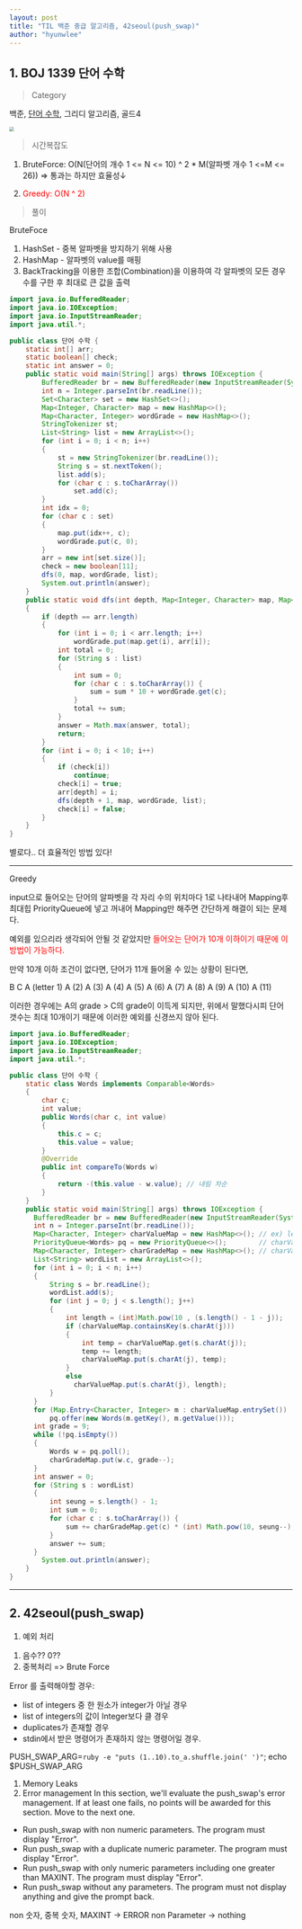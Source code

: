 ```yaml
---
layout: post
title: "TIL 백준 중급 알고리즘, 42seoul(push_swap)"
author: "hyunwlee"
---
```


## 1. BOJ 1339 단어 수학

> Category

백준, [단어 수학](https://www.acmicpc.net/problem/1339), 그리디 알고리즘, 골드4

<img src="https://github.com/hyunwlee-dev/TIL/blob/096a799e4c30ece6d403d96a804fc0b6bcda2066/images/wordDictionary.png?raw=true" style="zoom:50%;" />  



> 시간복잡도

1. BruteForce: O(N(단어의 개수 1 <= N <= 10) ^ 2 * M(알파벳 개수 1 <=M <= 26)) => 통과는 하지만 효율성↓

2. <span style="color:red">Greedy: O(N ^ 2)</span>

> 풀이

BruteFoce  

1. HashSet - 중복 알파벳을 방지하기 위해 사용
2. HashMap - 알파벳의 value를 매핑
3. BackTracking을 이용한 조합(Combination)을 이용하여 각 알파벳의 모든 경우수를 구한 후 최대로 큰 값을 출력

```java
import java.io.BufferedReader;
import java.io.IOException;
import java.io.InputStreamReader;
import java.util.*;

public class 단어 수학 {
    static int[] arr;
    static boolean[] check;
    static int answer = 0;
    public static void main(String[] args) throws IOException {
        BufferedReader br = new BufferedReader(new InputStreamReader(System.in));
        int n = Integer.parseInt(br.readLine());
        Set<Character> set = new HashSet<>();
        Map<Integer, Character> map = new HashMap<>();
        Map<Character, Integer> wordGrade = new HashMap<>();
        StringTokenizer st;
        List<String> list = new ArrayList<>();
        for (int i = 0; i < n; i++)
        {
            st = new StringTokenizer(br.readLine());
            String s = st.nextToken();
            list.add(s);
            for (char c : s.toCharArray())
                set.add(c);
        }
        int idx = 0;
        for (char c : set)
        {
            map.put(idx++, c);
            wordGrade.put(c, 0);
        }
        arr = new int[set.size()];
        check = new boolean[11];
        dfs(0, map, wordGrade, list);
        System.out.println(answer);
    }
    public static void dfs(int depth, Map<Integer, Character> map, Map<Character, Integer> wordGrade, List<String> list)
    {
        if (depth == arr.length)
        {
            for (int i = 0; i < arr.length; i++)
                wordGrade.put(map.get(i), arr[i]);
            int total = 0;
            for (String s : list)
            {
                int sum = 0;
                for (char c : s.toCharArray()) {
                    sum = sum * 10 + wordGrade.get(c);
                }
                total += sum;
            }
            answer = Math.max(answer, total);
            return;
        }
        for (int i = 0; i < 10; i++)
        {
            if (check[i])
                continue;
            check[i] = true;
            arr[depth] = i;
            dfs(depth + 1, map, wordGrade, list);
            check[i] = false;
        }
    }
}
```

별로다.. 더 효율적인 방법 있다!

---
Greedy  

input으로 들어오는 단어의 알파벳을 각 자리 수의 위치마다 1로 나타내어 Mapping후 최대힙 PriorityQueue에 넣고 꺼내어 Mapping만 해주면 간단하게 해결이 되는 문제다.

예외를 있으리라 생각되어 안될 것 같았지만 <span style="color:red">들어오는 단어가 10개 이하이기 때문에 이 방법이 가능하다.</span>

만약 10개 이하 조건이 없다면, 단어가 11개 들어올 수 있는 상황이 된다면, 

B C A (letter 1)
A (2)
​A (3)
​A (4)
​A (5)
​A (6)
​A (7)
​A (8)
​A (9)
​A (10)
​A (11)

이러한 경우에는 A의 grade > C의 grade이 이득게 되지만, 위에서 말했다시피 단어 갯수는 최대 10개이기 때문에 이러한 예외를 신경쓰지 않아 된다.


```java
import java.io.BufferedReader;
import java.io.IOException;
import java.io.InputStreamReader;
import java.util.*;

public class 단어 수학 {
    static class Words implements Comparable<Words>
    {
        char c;
        int value;
        public Words(char c, int value)
        {
            this.c = c;
            this.value = value;
        }
        @Override
        public int compareTo(Words w)
        {
            return -(this.value - w.value); // 내림 차순
        }
    }
    public static void main(String[] args) throws IOException {
      BufferedReader br = new BufferedReader(new InputStreamReader(System.in));
      int n = Integer.parseInt(br.readLine());
      Map<Character, Integer> charValueMap = new HashMap<>(); // ex) letter = ABAC 일 경우, [{'A', 1010}, {'B', 100}, {'C', 1}]
      PriorityQueue<Words> pq = new PriorityQueue<>();        // charValueMap의 value가 큰 순으로
      Map<Character, Integer> charGradeMap = new HashMap<>(); // charValueMap의 value가 클수록 높은 grade [{'A', 9}, {'B', 8}, {'C', 7}]
      List<String> wordList = new ArrayList<>();
      for (int i = 0; i < n; i++)
      {
          String s = br.readLine();
          wordList.add(s);
          for (int j = 0; j < s.length(); j++)
          {
              int length = (int)Math.pow(10 , (s.length() - 1 - j));
              if (charValueMap.containsKey(s.charAt(j)))
              {
                  int temp = charValueMap.get(s.charAt(j));
                  temp += length;
                  charValueMap.put(s.charAt(j), temp);
              }
              else
                charValueMap.put(s.charAt(j), length);
          }
      }
      for (Map.Entry<Character, Integer> m : charValueMap.entrySet())
          pq.offer(new Words(m.getKey(), m.getValue()));
      int grade = 9;
      while (!pq.isEmpty())
      {
          Words w = pq.poll();
          charGradeMap.put(w.c, grade--);
      }
      int answer = 0;
      for (String s : wordList)
      {
          int seung = s.length() - 1;
          int sum = 0;
          for (char c : s.toCharArray()) {
              sum += charGradeMap.get(c) * (int) Math.pow(10, seung--);
          }
          answer += sum;
      }
        System.out.println(answer);
    }
}
```

---

## 2. 42seoul(push_swap)

1. 예외 처리

1) 음수?? 0??
2) 중복처리 => Brute Force

Error 를 출력해야할 경우:

- list of integers 중 한 원소가 integer가 아닐 경우
- list of integers의 값이 Integer보다 클 경우
- duplicates가 존재할 경우
- stdin에서 받은 명령어가 존재하지 않는 명령어일 경우.

PUSH_SWAP_ARG=`ruby -e "puts (1..10).to_a.shuffle.join(' ')"`; echo $PUSH_SWAP_ARG


1. Memory Leaks
2. Error management
   In this section, we'll evaluate the push_swap's error management.
   If at least one fails, no points will be awarded for this section. Move to the next one.

- Run push_swap with non numeric parameters. The program must display "Error".
- Run push_swap with a duplicate numeric parameter. The program must display "Error".
- Run push_swap with only numeric parameters including one greater than MAXINT. The program must display "Error".
- Run push_swap without any parameters. The program must not display anything and give the prompt back.

non 숫자, 중복 숫자, MAXINT -> ERROR
non Parameter -> nothing
